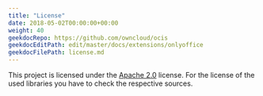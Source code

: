 ```yaml
---
title: "License"
date: 2018-05-02T00:00:00+00:00
weight: 40
geekdocRepo: https://github.com/owncloud/ocis
geekdocEditPath: edit/master/docs/extensions/onlyoffice
geekdocFilePath: license.md
---
```


This project is licensed under the [Apache 2.0](https://github.com/owncloud/ocis/blob/master/onlyoffice/LICENSE) license. For the license of the used libraries you have to check the respective sources.
